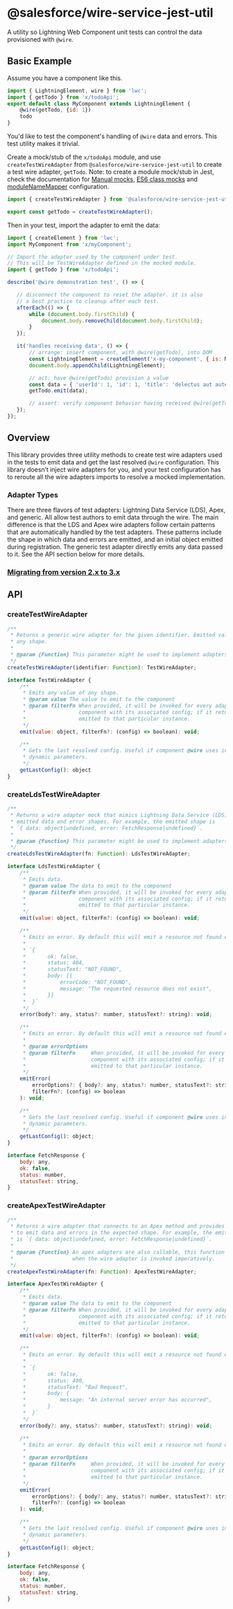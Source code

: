 # @salesforce/wire-service-jest-util

A utility so Lightning Web Component unit tests can control the data provisioned with `@wire`.

## Basic Example

Assume you have a component like this.

```js
import { LightningElement, wire } from 'lwc';
import { getTodo } from 'x/todoApi';
export default class MyComponent extends LightningElement {
    @wire(getTodo, {id: 1})
    todo
}
```

You'd like to test the component's handling of `@wire` data and errors. This test utility makes it trivial.

Create a mock/stub of the `x/todoApi` module, and use `createTestWireAdapter` from `@salesforce/wire-service-jest-util` to create a test wire adapter, `getTodo`. Note: to create a module mock/stub in Jest, check the documentation for [Manual mocks](https://jestjs.io/docs/en/manual-mocks), [ES6 class mocks](https://jestjs.io/docs/en/es6-class-mocks) and [moduleNameMapper](https://jestjs.io/docs/en/configuration#modulenamemapper-objectstring-string--arraystring) configuration.  

```js
import { createTestWireAdapter } from '@salesforce/wire-service-jest-util';

export const getTodo = createTestWireAdapter();
```

Then in your test, import the adapter to emit the data:

 ```js
import { createElement } from 'lwc';
import MyComponent from 'x/myComponent';

// Import the adapter used by the component under test.
// This will be TestWireAdapter defined in the mocked module. 
import { getTodo } from 'x/todoApi';

describe('@wire demonstration test', () => {

    // disconnect the component to reset the adapter. it is also
    // a best practice to cleanup after each test.
    afterEach(() => {
        while (document.body.firstChild) {
            document.body.removeChild(document.body.firstChild);
        }
    });

    it('handles receiving data', () => {
        // arrange: insert component, with @wire(getTodo), into DOM
        const LightningElement = createElement('x-my-component', { is: MyComponent });
        document.body.appendChild(LightningElement);

        // act: have @wire(getTodo) provision a value
        const data = { 'userId': 1, 'id': 1, 'title': 'delectus aut autem', 'completed': false };
        getTodo.emit(data);

        // assert: verify component behavior having received @wire(getTodo)
    });
});
```

## Overview

This library provides three utility methods to create test wire adapters used in the tests to emit data and get the last resolved `@wire` configuration. This library doesn’t inject wire adapters for you, and your test configuration has to reroute all the wire adapters imports to resolve a mocked implementation.

### Adapter Types

There are three flavors of test adapters: Lightning Data Service (LDS), Apex, and generic. All allow test authors to emit data through the wire. The main difference is that the LDS and Apex wire adapters follow certain patterns that are automatically handled by the test adapters. These patterns include the shape in which data and errors are emitted, and an initial object emitted during registration. The generic test adapter directly emits any data passed to it. See the API section below for more details.

### [Migrating from version 2.x to 3.x](https://github.com/salesforce/wire-service-jest-util/blob/master/docs/migrating-from-version-2.x-to-3.x.md)

## API

### createTestWireAdapter

```js
/**
 * Returns a generic wire adapter for the given identifier. Emitted values may be of
 * any shape.
 *
 * @param {Function} This parameter might be used to implement adapters that can be invoked imperatively (like the Apex one).
 */
createTestWireAdapter(identifier: Function): TestWireAdapter;

interface TestWireAdapter {
    /**
     * Emits any value of any shape.
     * @param value The value to emit to the component
     * @param filterFn When provided, it will be invoked for every adapter instance on the
     *                 component with its associated config; if it returns true, the value will be
     *                 emitted to that particular instance.
     */
    emit(value: object, filterFn?: (config) => boolean): void;

    /**
     * Gets the last resolved config. Useful if component @wire uses includes
     * dynamic parameters.
     */
    getLastConfig(): object
}
```

### createLdsTestWireAdapter

```js
/**
 * Returns a wire adapter mock that mimics Lightning Data Service (LDS) adapters behavior,
 * emitted data and error shapes. For example, the emitted shape is
 * `{ data: object|undefined, error: FetchResponse|undefined}`.
 *
 * @param {Function} This parameter might be used to implement adapters that can be invoked imperatively (like the Apex one).
 */
createLdsTestWireAdapter(fn: Function): LdsTestWireAdapter;

interface LdsTestWireAdapter {
    /**
     * Emits data.
     * @param value The data to emit to the component
     * @param filterFn When provided, it will be invoked for every adapter instance on the
     *                 component with its associated config; if it returns true, the data will be
     *                 emitted to that particular instance.
     */
    emit(value: object, filterFn?: (config) => boolean): void;

    /**
     * Emits an error. By default this will emit a resource not found error.
     *
     * `{
     *       ok: false,
     *       status: 404,
     *       statusText: "NOT_FOUND",
     *       body: [{
     *           errorCode: "NOT_FOUND",
     *           message: "The requested resource does not exist",
     *       }]
     *  }`
     */
    error(body?: any, status?: number, statusText?: string): void;

    /**
     * Emits an error. By default this will emit a resource not found error.
     *
     * @param errorOptions
     * @param filterFn     When provided, it will be invoked for every adapter instance on the
     *                     component with its associated config; if it returns true, the error will be
     *                     emitted to that particular instance.
     */
    emitError(
        errorOptions?: { body?: any, status?: number, statusText?: string },
        filterFn?: (config) => boolean
    ): void;

    /**
     * Gets the last resolved config. Useful if component @wire uses includes
     * dynamic parameters.
     */
    getLastConfig(): object;
}

interface FetchResponse {
    body: any,
    ok: false,
    status: number,
    statusText: string,
}
```

### createApexTestWireAdapter

```js
/**
 * Returns a wire adapter that connects to an Apex method and provides APIs
 * to emit data and errors in the expected shape. For example, the emitted shape
 * is `{ data: object|undefined, error: FetchResponse|undefined}`.
 *
 * @param {Function} An apex adapters are also callable, this function will be called
 *                   when the wire adapter is invoked imperatively.
 */
createApexTestWireAdapter(fn: Function): ApexTestWireAdapter;

interface ApexTestWireAdapter {
    /**
     * Emits data.
     * @param value The data to emit to the component
     * @param filterFn When provided, it will be invoked for every adapter instance on the
     *                 component with its associated config; if it returns true, the data will be
     *                 emitted to that particular instance.
     */
    emit(value: object, filterFn?: (config) => boolean): void;

    /**
     * Emits an error. By default this will emit a resource not found error.
     *
     * `{
     *       ok: false,
     *       status: 400,
     *       statusText: "Bad Request",
     *       body: {
     *           message: "An internal server error has occurred",
     *       }
     *  }`
     */
    error(body?: any, status?: number, statusText?: string): void;

    /**
     * Emits an error. By default this will emit a resource not found error.
     *
     * @param errorOptions
     * @param filterFn     When provided, it will be invoked for every adapter instance on the
     *                     component with its associated config; if it returns true, the error will be
     *                     emitted to that particular instance.
     */
    emitError(
        errorOptions?: { body?: any, status?: number, statusText?: string },
        filterFn?: (config) => boolean
    ): void;

    /**
     * Gets the last resolved config. Useful if component @wire uses includes
     * dynamic parameters.
     */
    getLastConfig(): object;
}

interface FetchResponse {
    body: any,
    ok: false,
    status: number,
    statusText: string,
}
```

